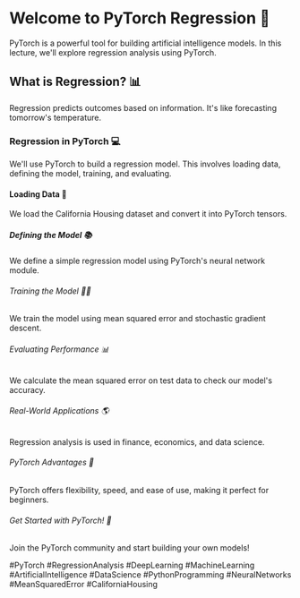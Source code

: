 # Welcome to PyTorch Regression 🤖


PyTorch is a powerful tool for building artificial intelligence models. In this lecture, we'll explore regression analysis using PyTorch.


## What is Regression? 📊
Regression predicts outcomes based on information. It's like forecasting tomorrow's temperature.


### Regression in PyTorch 💻
We'll use PyTorch to build a regression model. This involves loading data, defining the model, training, and evaluating.


#### Loading Data 📁
We load the California Housing dataset and convert it into PyTorch tensors.


##### Defining the Model 📚
We define a simple regression model using PyTorch's neural network module.


###### Training the Model 🏋‍♂
We train the model using mean squared error and stochastic gradient descent.


###### Evaluating Performance 📊
We calculate the mean squared error on test data to check our model's accuracy.


###### Real-World Applications 🌎
Regression analysis is used in finance, economics, and data science.


###### PyTorch Advantages 💪
PyTorch offers flexibility, speed, and ease of use, making it perfect for beginners.


###### Get Started with PyTorch! 🎉
Join the PyTorch community and start building your own models!


#PyTorch #RegressionAnalysis #DeepLearning #MachineLearning #ArtificialIntelligence #DataScience #PythonProgramming #NeuralNetworks #MeanSquaredError #CaliforniaHousing
